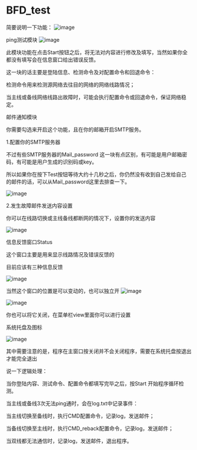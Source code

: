 # BFD_test

简要说明一下功能：
![image](https://user-images.githubusercontent.com/42598441/233272845-791d611c-71a4-4394-af05-dad3bbd19344.png)



ping测试模块
![image](https://user-images.githubusercontent.com/42598441/233272879-60293e27-d570-4777-af94-f79403bd6977.png)



此模块功能在点击Start按钮之后，将无法对内容进行修改及填写，当然如果你全都没有填写会在信息窗口给出错误反馈。

这一块的话主要是登陆信息、检测命令及对配置命令和回退命令：

检测命令用来检测源网络去往目的网络的网络线路情况；

当主线或备线网络线路出故障时，可能会执行配置命令或回退命令，保证网络稳定。



邮件通知模块

你需要勾选来开启这个功能，且在你的邮箱开启SMTP服务。

1.配置你的SMTP服务器

不过有些SMTP服务器的Mail_password 这一块有点区别，有可能是用户邮箱密码，有可能是用户生成的识别码或key。

所以如果你在按下Test按钮等待大约十几秒之后，你仍然没有收到自己发给自己的邮件的话，可以从Mail_password这里去排查一下。

![image](https://user-images.githubusercontent.com/42598441/233272915-bbe38c4d-778b-47dd-a566-40c6bf13223b.png)


2.发生故障邮件发送内容设置

你可以在线路切换或主线备线都断网的情况下，设置你的发送内容



![image](https://user-images.githubusercontent.com/42598441/233272947-f9b2c3f8-6ce0-4032-bc54-b4c3c5123510.png)


信息反馈窗口Status

这个窗口主要是用来显示线路情况及错误反馈的

目前应该有三种信息反馈


![image](https://user-images.githubusercontent.com/42598441/233272975-3675461c-80b0-4b5c-80f5-d30acebd4f39.png)


当然这个窗口的位置是可以变动的，也可以独立开
![image](https://user-images.githubusercontent.com/42598441/233273010-102a7a71-0d7e-40f3-b4db-a414719b5e4f.png)



![image](https://user-images.githubusercontent.com/42598441/233273029-bb0793e6-2e3a-497d-a311-f12f2acf1225.png)


你也可以将它关闭，在菜单栏view里面你可以进行设置



系统托盘及图标

![image](https://user-images.githubusercontent.com/42598441/233273070-185a8755-6d49-40d4-b907-40b31216f636.png)

其中需要注意的是，程序在主窗口按关闭并不会关闭程序，需要在系统托盘按退出才能完全退出



说一下逻辑处理：

当你登陆内容、测试命令、配置命令都填写完毕之后，按Start 开始程序循环检测。

当主线或备线3次无法ping通时，会在log.txt中记录事件：

当主线切换至备线时，执行CMD配置命令，记录log，发送邮件；

当备线切换至主线时，执行CMD_reback配置命令，记录log，发送邮件；

当双线都无法通信时，记录log，发送邮件，退出程序。

